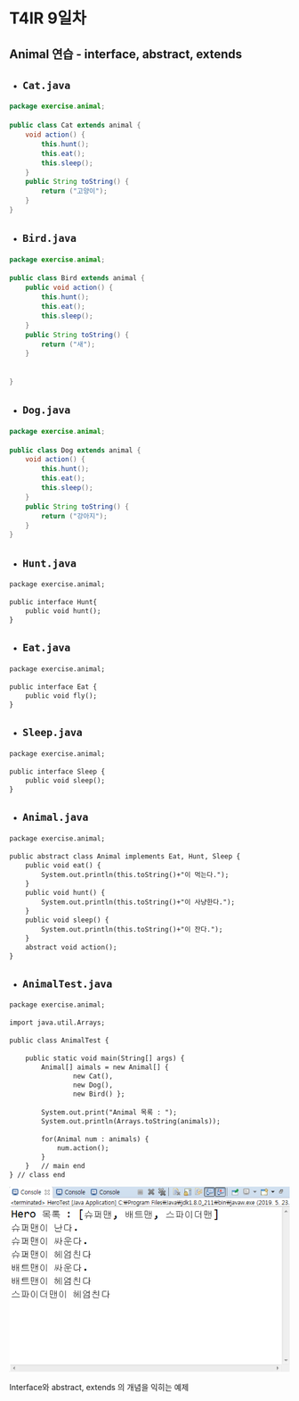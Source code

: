 # T4IR 9일차 #

## Animal 연습 - interface, abstract, extends

- ## `Cat.java`

```java
package exercise.animal;

public class Cat extends animal {
	void action() {
		this.hunt();
		this.eat();
		this.sleep();
	}
	public String toString() {
		return ("고양이");
	}
}
```

- ## `Bird.java`

```java
package exercise.animal;

public class Bird extends animal {
	public void action() {
		this.hunt();
		this.eat();
		this.sleep();
	}
	public String toString() {
		return ("새");
	}
	
	
}

```

- ## `Dog.java`

```java
package exercise.animal;

public class Dog extends animal {
	void action() {
		this.hunt();
		this.eat();
		this.sleep();
	}
	public String toString() {
		return ("강아지");
	}
}
```



- ## `Hunt.java`

``` 
package exercise.animal;

public interface Hunt{
	public void hunt();
}

```

- ## `Eat.java`

```
package exercise.animal;

public interface Eat {
	public void fly();
}

```

- ## `Sleep.java`

```
package exercise.animal;

public interface Sleep {
	public void sleep();
}

```

- ## `Animal.java`

```
package exercise.animal;

public abstract class Animal implements Eat, Hunt, Sleep {
	public void eat() {
		System.out.println(this.toString()+"이 먹는다.");
	}
	public void hunt() {
		System.out.println(this.toString()+"이 사냥한다.");
	}
	public void sleep() {
		System.out.println(this.toString()+"이 잔다.");
	}
	abstract void action();
}
```

- ## `AnimalTest.java`

```
package exercise.animal;

import java.util.Arrays;

public class AnimalTest {

	public static void main(String[] args) {
		Animal[] aimals = new Animal[] {
				new Cat(),
				new Dog(),
				new Bird() };
	
		System.out.print("Animal 목록 : ");
		System.out.println(Arrays.toString(animals));
		
		for(Animal num : animals) {
			num.action();
		}
	}	// main end
} // class end
```



![](https://github.com/Q3333/ITL/blob/master/190523/Day9/result1.png)



Interface와 abstract, extends 의 개념을 익히는 예제 

